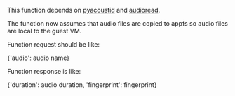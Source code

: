 This function depends on [pyacoustid](https://github.com/beetbox/pyacoustid) and [audioread](https://github.com/beetbox/audioread).

The function now assumes that audio files are copied to appfs so audio files are local to the guest VM.

Function request should be like:

{'audio': audio name}

Function response is like:

{'duration': audio duration, 'fingerprint': fingerprint}
